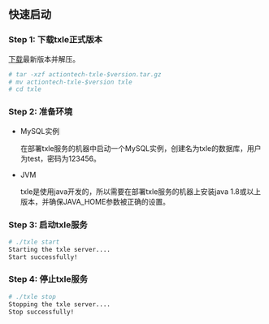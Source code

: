 ## 快速启动
### Step 1: 下载txle正式版本
[下载](https://github.com/actiontech/txle/releases)最新版本并解压。  
```bash
# tar -xzf actiontech-txle-$version.tar.gz
# mv actiontech-txle-$version txle
# cd txle
```

### Step 2: 准备环境
* MySQL实例

    在部署txle服务的机器中启动一个MySQL实例，创建名为txle的数据库，用户为test，密码为123456。

* JVM

    txle是使用java开发的，所以需要在部署txle服务的机器上安装java 1.8或以上版本，并确保JAVA_HOME参数被正确的设置。

### Step 3: 启动txle服务
```bash
# ./txle start
Starting the txle server....
Start successfully!
```

### Step 4: 停止txle服务
```bash
# ./txle stop
Stopping the txle server....
Stop successfully!
```